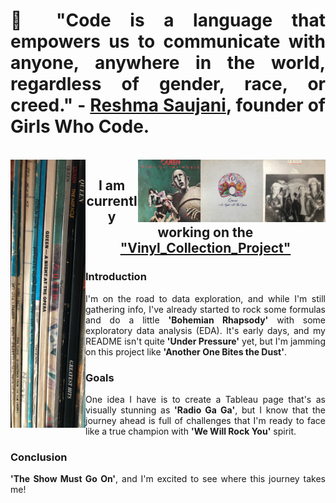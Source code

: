 

<!--
**VannaLZ/VannaLZ** is a ✨ _special_ ✨ repository because its `README.md` (this file) appears on your GitHub profile.

Here are some ideas to get you started:


- 🌱 I’m currently learning ...
- 👯 I’m looking to collaborate on ...
- 🤔 I’m looking for help with ...
- 💬 Ask me about ...
- 📫 How to reach me: ...
- 😄 Pronouns: ...
- ⚡ Fun fact: ...
-->


# <div align="justify">:star2: "Code is a language that empowers us to communicate with anyone, anywhere in the world, regardless of gender, race, or creed." - [Reshma Saujani](https://reshmasaujani.com/about/), founder of Girls Who Code.</div>

<br>

<img align="left" width="120" src="https://github.com/VannaLZ/Images/blob/main/Vinyl_Image_1.png" />

<img align="right" img src="https://github.com/VannaLZ/Images/blob/main/My_vinyl_4.png" width="100">
<img align="right"  img src="https://github.com/VannaLZ/Images/blob/main/My_vinyl_1.png"width="100" >
<img align="right" img src="https://github.com/VannaLZ/Images/blob/main/My_vinyl_2.png" width="100" >

## <div align="center"> I am currently working on the ["Vinyl_Collection_Project"](https://github.com/VannaLZ/Vinyl_Collection_Project)
  
### Introduction
<div align="justify">I'm on the road to data exploration, and while I'm still gathering info, I've already started to rock some formulas and do a little <b>'Bohemian Rhapsody'</b> with some exploratory data analysis (EDA). It's early days, and my README isn't quite <b>'Under Pressure'</b> yet, but I'm jamming on this project like <b>'Another One Bites the Dust'</b>.</div>
  


### Goals
<div align="justify">One idea I have is to create a Tableau page that's as visually stunning as <b>'Radio Ga Ga'</b>, but I know that the journey ahead is full of challenges that I'm ready to face like a true champion with <b>'We Will Rock You'</b> spirit.</div>
  
  

### Conclusion
<div align="justify"><b>'The Show Must Go On'</b>, and I'm excited to see where this journey takes me!</div>
